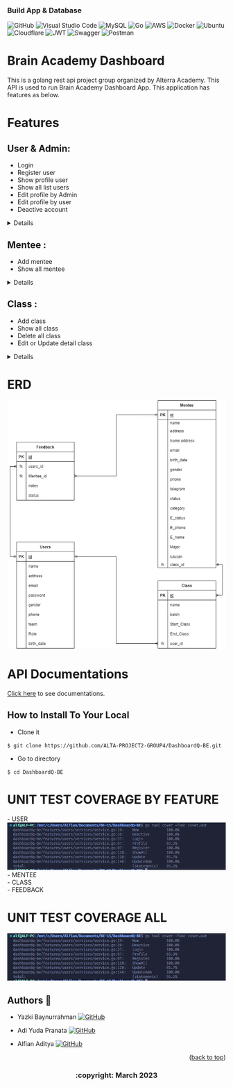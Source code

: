 ### Build App & Database

![GitHub](https://img.shields.io/badge/github-%23121011.svg?style=for-the-badge&logo=github&logoColor=white)
![Visual Studio Code](https://img.shields.io/badge/Visual%20Studio%20Code-0078d7.svg?style=for-the-badge&logo=visual-studio-code&logoColor=white)
![MySQL](https://img.shields.io/badge/mysql-%2300f.svg?style=for-the-badge&logo=mysql&logoColor=white)
![Go](https://img.shields.io/badge/go-%2300ADD8.svg?style=for-the-badge&logo=go&logoColor=white)
![AWS](https://img.shields.io/badge/AWS-%23FF9900.svg?style=for-the-badge&logo=amazon-aws&logoColor=white)
![Docker](https://img.shields.io/badge/docker-%230db7ed.svg?style=for-the-badge&logo=docker&logoColor=white)
![Ubuntu](https://img.shields.io/badge/Ubuntu-E95420?style=for-the-badge&logo=ubuntu&logoColor=white)
![Cloudflare](https://img.shields.io/badge/Cloudflare-F38020?style=for-the-badge&logo=Cloudflare&logoColor=white)
![JWT](https://img.shields.io/badge/JWT-black?style=for-the-badge&logo=JSON%20web%20tokens)
![Swagger](https://img.shields.io/badge/-Swagger-%23Clojure?style=for-the-badge&logo=swagger&logoColor=white)
![Postman](https://img.shields.io/badge/Postman-FF6C37?style=for-the-badge&logo=postman&logoColor=white)

# Brain Academy Dashboard

This is a golang rest api project group organized by Alterra Academy. This API is used to run Brain Academy Dashboard App. This application has features as below.


# Features
## User & Admin:
- Login
- Register user 
- Show profile user
- Show all list users
- Edit profile by Admin
- Edit profile by user
- Deactive account

<div>

<details>

| Feature User & Admin | Endpoint | Param | JWT Token | Function |
| --- | --- | --- | --- | --- |
| POST | /login  | - | NO | This is how users & admin log in.  |
| POST | /register | - | YES | This is how admin register user account. |
| GET | /users | - | YES | Admin show all users list. |
| PUT | /users/ID | ID | YES | This is how Admin update users profile. |
| DELETE | /users/ID | ID | YES | This is how Admin Delete user account. |
| GET | /profile/ID | ID | YES | Users obtain their account information in this form. |
| PUT | /profile | - | YES | This is how users Delete their profile. |

</details>

<div>

## Mentee :
- Add mentee
- Show all mentee

<div>

<details>

| Feature Product | Endpoint | Param | JWT Token | Function |
| --- | --- | --- | --- | --- |
| POST | /mentee | - | YES | This is how users add mentee. |
| GET | /mentee  | - | YES | This is how all mentees show in app.  |

</details>

</div>

## Class :
- Add class
- Show all class
- Delete all class
- Edit or Update detail class

<div>

<details>

| Feature Cart | Endpoint | Param | JWT Token | Function |
| --- | --- | --- | --- | --- |
| POST | /class | - | YES | This is how users add class. |
| GET | /class/ID  | ID | YES | This is how show all class.  |
| GET | /class  | - | YES | This is how show all class in cart.  |
| PUT | /class/ID | ID CART | YES | Users edit their class detail. |
| DELETE | /class/ID | ID CART | YES | This is how users Delete their class. |

</details>


</div>


# ERD
<img src="image/ERD.jpg">

# API Documentations

[Click here](https://app.swaggerhub.com/apis-docs/ALFIANADSAPUTRA_1/DashboardQ/1.0.0) to see documentations.


## How to Install To Your Local

- Clone it

```
$ git clone https://github.com/ALTA-PROJECT2-GROUP4/DashboardQ-BE.git
```

- Go to directory

```
$ cd DashboardQ-BE
```

# UNIT TEST COVERAGE BY FEATURE

<div>
- USER
</div>
<div>
<img src="image/UT_Users.png">
</div>

<div>
- MENTEE
</div>
<div>

</div>

<div>
- CLASS
</div>
<div>

</div>

<div>
- FEEDBACK
</div>
<div>

</div>

# UNIT TEST COVERAGE ALL
<img src="image/UT_Users.png">

## Authors 👑

-   Yazki Baynurrahman [![GitHub](https://img.shields.io/badge/yazki-baynurrahman-%23121011.svg?style=for-the-badge&logo=github&logoColor=white)](https://github.com/1makki)

-   Adi Yuda Pranata [![GitHub](https://img.shields.io/badge/adi-yuda-%23121011.svg?style=for-the-badge&logo=github&logoColor=white)](https://github.com/Adiyuda123)

-  Alfian Aditya [![GitHub](https://img.shields.io/badge/alfian-aditya-%23121011.svg?style=for-the-badge&logo=github&logoColor=white)](https://github.com/alfianadityads)

 <p align="right">(<a href="#top">back to top</a>)</p>
<h3>
<p align="center">:copyright: March 2023 </p>
</h3>
<!-- end -->
<!-- comment -->